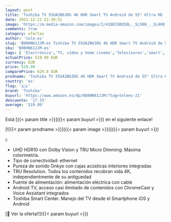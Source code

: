 ```yaml
---
layout: post
title: 'Toshiba TV 55UA2B63DG 4K HDR Smart TV Android de 55" Ultra HD  3840 x 2160   Chromecast y Google Assistant Integrados'
date: 2021-12-21 22:30:51
image: 'https://m.media-amazon.com/images/I/41OECQOQ50L._SL500_._SL400_.jpg'
comments: true
category: ofertas
author: 'tole.es'
slug: 'B08HN61JJM-es Toshiba TV 55UA2B63DG 4K HDR Smart TV Android de 55" Ultra...'
sku: 'B08HN61JJM-es'
tags: [ 'Electrónica','TV, vídeo y home cinema','Televisores','smart','toshiba','tv', ]
actualPrice: 519.99 EUR
currency: EUR
price: 519.99
comparePrice: 629.0 EUR
prodname: 'Toshiba TV 55UA2B63DG 4K HDR Smart TV Android de 55" Ultra HD  3840 x 2160   Chromecast y Google Assistant Integrados'
country: 'es'
flag: '🇪🇸'
brand: 'Toshiba'
buyurl: 'https://www.amazon.es/dp/B08HN61JJM/?tag=tolees-21'
descuento: '17.33'
average: '519.99'
---
```


Está [{{< param title >}}]({{< param buyurl >}}) en el siguiente enlace!

[![{{< param prodname >}}]({{< param image >}})]({{< param buyurl >}})

ℹ️:

- UHD HDR10 con Dolby Vision y TRU Micro Dimming. Máxima colorimetría.
- Tipo de conectividad: ethernet
- Pureza de sonido Onkyo con cajas acústicas interiores integradas
- TRU Resolution. Todos los contenidos recobran vida 4K, independientmente de su antiguedad
- Fuente de alimentación: alimentación eléctrica con cable
- Android TV, acceso casi ilimitado de contenidos con ChromeCast y Voice Assistant integrados
- Toshiba Smart Center. Manejo del TV desde el Smartphone iOS y Android

[🛒 Ver la oferta!!]({{< param buyurl >}})
